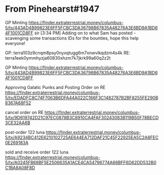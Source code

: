 # From Pinehearst#1947

GP Minting https://finder.extraterrestrial.money/columbus-5/tx/443AD4B99823E6FF5FCBC3DA36798B67835A48276A3E6BD9A1BD64F1001CD8FF sir \[3:34 PM] Adding on to what Sam has posted - scavenging some transactions IDs for the bounties, hope this help everyone!

GP: terra103z9cnqm8psy0nyxqtugg6m7xnwvlkqdzm4s4k RE: terra1eek0ymmhyzja60830xhzm7k7jkrk99a60q2z2t

GP Minting https://finder.extraterrestrial.money/columbus-5/tx/443AD4B99823E6FF5FCBC3DA36798B67835A48276A3E6BD9A1BD64F1001CD8FF

Approving Galatic Punks and Posting Order on RE https://finder.extraterrestrial.money/columbus-5/tx/EDADFC8C74F7063B6DFA44A022C166F3C1482787B2BF8255FE290B8367A68F52

cancel order on RE https://finder.extraterrestrial.money/columbus-5/tx/9D619742D21C97EC0878B3C8910CA4FAF30243083B119B50F78BECD3CE32AA6B

post-order 122 luna https://finder.extraterrestrial.money/columbus-5/tx/A9234BC412E6210102725AE644EA712DAF21C45F22925EA5C2A8FEC0E269183A

sold and receive order 122 luna https://finder.extraterrestrial.money/columbus-5/tx/A0245FB68BF5E2506635A1ACE4CA54796774A66BFF6D62DD532B0C1BA8A08F8D
